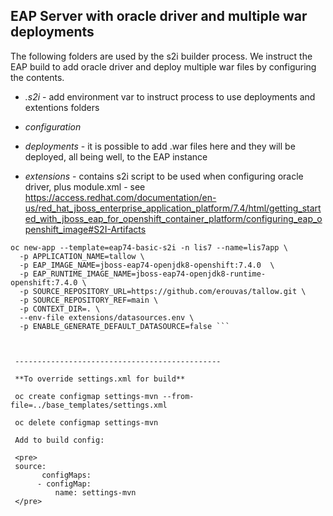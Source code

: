 ## EAP Server with oracle driver and multiple war deployments

The following folders are used by the s2i builder process. We instruct the EAP build to add oracle driver and deploy multiple war files by configuring the contents.

*  *.s2i* - add environment var to instruct process to use deployments and extentions folders

*  *configuration*

*  *deployments* - it is possible to add .war files here and they will be deployed, all being well, to the EAP instance

*  *extensions* - contains s2i script to be used when configuring oracle driver, plus module.xml - see https://access.redhat.com/documentation/en-us/red_hat_jboss_enterprise_application_platform/7.4/html/getting_started_with_jboss_eap_for_openshift_container_platform/configuring_eap_openshift_image#S2I-Artifacts


```
oc new-app --template=eap74-basic-s2i -n lis7 --name=lis7app \
  -p APPLICATION_NAME=tallow \
  -p EAP_IMAGE_NAME=jboss-eap74-openjdk8-openshift:7.4.0  \
  -p EAP_RUNTIME_IMAGE_NAME=jboss-eap74-openjdk8-runtime-openshift:7.4.0 \
  -p SOURCE_REPOSITORY_URL=https://github.com/erouvas/tallow.git \
  -p SOURCE_REPOSITORY_REF=main \
  -p CONTEXT_DIR=. \
  --env-file extensions/datasources.env \
  -p ENABLE_GENERATE_DEFAULT_DATASOURCE=false ```
 
 
 
 ----------------------------------------------
 
 **To override settings.xml for build**
 
 oc create configmap settings-mvn --from-file=../base_templates/settings.xml
 
 oc delete configmap settings-mvn
 
 Add to build config:
 
 <pre>
 source:
       configMaps:
      - configMap:
          name: settings-mvn
 </pre>
 
 
